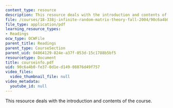 ```yaml
---
content_type: resource
description: This resource deals with the introduction and contents of the course.
file: /courses/18-338j-infinite-random-matrix-theory-fall-2004/90c6a4b0fe370d1ed14908876d49f757_courseinfo.pdf
file_type: application/pdf
learning_resource_types:
- Readings
ocw_type: OCWFile
parent_title: Readings
parent_type: CourseSection
parent_uid: 04064129-824e-a37f-053d-15c1788b5bf5
resourcetype: Document
title: courseinfo.pdf
uid: 90c6a4b0-fe37-0d1e-d149-08876d49f757
video_files:
  video_thumbnail_file: null
video_metadata:
  youtube_id: null
---
```

This resource deals with the introduction and contents of the course.

